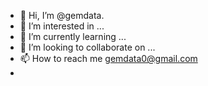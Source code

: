 - 👋 Hi, I’m @gemdata.
- 👀 I’m interested in ...
- 🌱 I’m currently learning ...
- 💞️ I’m looking to collaborate on ...
- 📫 How to reach me gemdata0@gmail.com
-

<!---
gemdata0/gemdata0 is a ✨ special ✨ repository because its `README.md` (this file) appears on your GitHub profile.
You can click the Preview link to take a look at your changes.
--->
